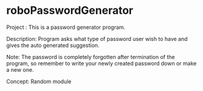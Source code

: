 # roboPasswordGenerator
Project : This is a password generator program.

Description: Program asks what type of password user wish to have and gives the auto generated suggestion. 

Note: The password is completely forgotten after termination of the program, so remember to write your newly created password down or make a new one.

Concept: Random module
